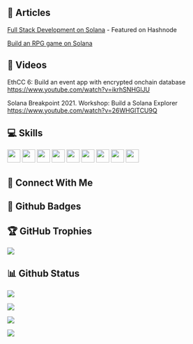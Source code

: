 

## 💫 Articles

[Full Stack Development on Solana](https://metamake.hashnode.dev/full-stack-solana-development) - Featured on Hashnode

[Build an RPG game on Solana](https://dev.to/aeither/build-an-rpg-game-on-solana-45he)

## 💫 Videos

EthCC 6: Build an event app with encrypted onchain database
https://www.youtube.com/watch?v=ikrhSNHGlJU

Solana Breakpoint 2021. Workshop: Build a Solana Explorer
https://www.youtube.com/watch?v=26WHGlTCU9Q


## 💻 Skills
<p>
<img src="https://img.shields.io/badge/javascript-%23323330.svg?style=for-the-badge&logo=javascript&logoColor=%23F7DF1E" style="margin-bottom: 4px;" height="30px">
<img src="https://img.shields.io/badge/typescript-%23007ACC.svg?style=for-the-badge&logo=typescript&logoColor=white" style="margin-bottom: 4px;" height="30px">
<img src="https://img.shields.io/badge/react_native-%2320232a.svg?style=for-the-badge&logo=react&logoColor=%2361DAFB" style="margin-bottom: 4px;" height="30px">
<img src="https://img.shields.io/badge/html5-%23E34F26.svg?style=for-the-badge&logo=html5&logoColor=white" style="margin-bottom: 4px;" height="30px">
<img src="https://img.shields.io/badge/css3-%231572B6.svg?style=for-the-badge&logo=css3&logoColor=white" style="margin-bottom: 4px;" height="30px">
<img src="https://img.shields.io/badge/react-%2320232a.svg?style=for-the-badge&logo=react&logoColor=%2361DAFB" style="margin-bottom: 4px;" height="30px">
<img src="https://img.shields.io/badge/tailwindcss-%2338B2AC.svg?style=for-the-badge&logo=tailwind-css&logoColor=white" style="margin-bottom: 4px;" height="30px">
<img src="https://img.shields.io/badge/node.js-6DA55F?style=for-the-badge&logo=node.js&logoColor=white" style="margin-bottom: 4px;" height="30px">
<img src="https://img.shields.io/badge/git-%23F05033.svg?style=for-the-badge&logo=git&logoColor=white" style="margin-bottom: 4px;" height="30px">
</p>

## 👥 Connect With Me
<p>
</p>

## 🌟 Github Badges
<p>
</p>

## 🏆 GitHub Trophies

<p><img src="https://github-profile-trophy.vercel.app/?username=aeither">
</p>

## 📊 Github Status

<p><img src="https://github-readme-stats.vercel.app/api?username=aeither&show_icons=true"><p>

<p><img src="https://github-readme-stats.vercel.app/api/top-langs/?username=aeither&layout=compact"><p>

<p><img src="https://metrics.lecoq.io/aeither?template=classic&languages=1&config.timezone=Europe%2FParis"><p>

<p><img src="https://github-readme-streak-stats.herokuapp.com/?user=aeither"><p>


